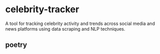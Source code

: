 # celebrity-tracker
A tool for tracking celebrity activity and trends across social media and news platforms using data scraping and NLP techniques.

## poetry